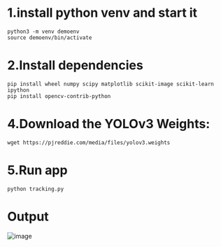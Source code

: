 
# 1.install python venv and start it
```
python3 -m venv demoenv
source demoenv/bin/activate
```

# 2.Install dependencies

```
pip install wheel numpy scipy matplotlib scikit-image scikit-learn ipython
pip install opencv-contrib-python
```

# 4.Download the YOLOv3 Weights:
```
wget https://pjreddie.com/media/files/yolov3.weights
```

# 5.Run app

```
python tracking.py
```

# Output
![image](https://epidotic-masts.000webhostapp.com/imagex.png?raw=true)

